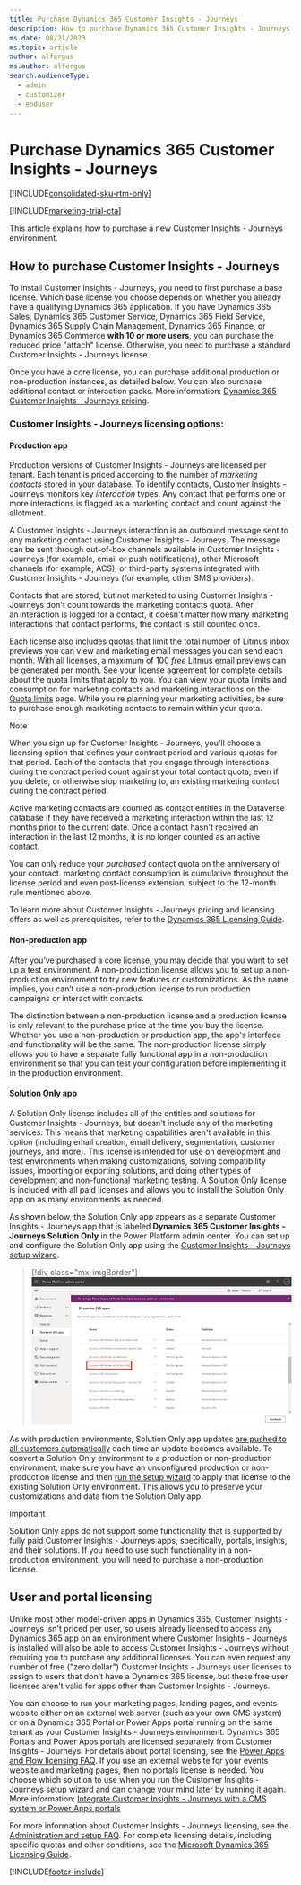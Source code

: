 ```yaml
---
title: Purchase Dynamics 365 Customer Insights - Journeys
description: How to purchase Dynamics 365 Customer Insights - Journeys.
ms.date: 08/21/2023
ms.topic: article
author: alfergus
ms.author: alfergus
search.audienceType: 
  - admin
  - customizer
  - enduser
---
```


# Purchase Dynamics 365 Customer Insights - Journeys

[!INCLUDE[consolidated-sku-rtm-only](./includes/consolidated-sku-rtm-only.md)]

[!INCLUDE[marketing-trial-cta](./includes/marketing-trial-cta.md)]

This article explains how to purchase a new Customer Insights - Journeys environment.

<a name="how-licensed"></a>

## How to purchase Customer Insights - Journeys

To install Customer Insights - Journeys, you need to first purchase a base license. Which base license you choose depends on whether you already have a qualifying Dynamics 365 application. If you have Dynamics 365 Sales, Dynamics 365 Customer Service, Dynamics 365 Field Service, Dynamics 365 Supply Chain Management, Dynamics 365 Finance, or Dynamics 365 Commerce **with 10 or more users**, you can purchase the reduced price "attach" license. Otherwise, you need to purchase a standard Customer Insights - Journeys license.

Once you have a core license, you can purchase additional production or non-production instances, as detailed below. You can also purchase additional contact or interaction packs. More information: [Dynamics 365 Customer Insights - Journeys pricing](https://dynamics.microsoft.com/marketing/pricing/).

### Customer Insights - Journeys licensing options:

#### Production app

Production versions of Customer Insights - Journeys are licensed per tenant. Each tenant is priced according to the number of *marketing contacts* stored in your database. To identify contacts, Customer Insights - Journeys monitors key *interaction* types. Any contact that performs one or more interactions is flagged as a marketing contact and count against the allotment.

A Customer Insights - Journeys interaction is an outbound message sent to any marketing contact using Customer Insights - Journeys.  The message can be sent through out-of-box channels available in Customer Insights - Journeys (for example, email or push notifications), other Microsoft channels (for example, ACS), or third-party systems integrated with Customer Insights - Journeys (for example, other SMS providers).

Contacts that are stored, but not marketed to using Customer Insights - Journeys don't count towards the marketing contacts quota. After an interaction is logged for a contact, it doesn't matter how many marketing interactions that contact performs, the contact is still counted once.

Each license also includes quotas that limit the total number of Litmus inbox previews you can view and marketing email messages you can send each month. With all licenses, a maximum of 100 *free* Litmus email previews can be generated per month. See your license agreement for complete details about the quota limits that apply to you. You can view your quota limits and consumption for marketing contacts and marketing interactions on the [Quota limits](quota-management.md) page. While you're planning your marketing activities, be sure to purchase enough marketing contacts to remain within your quota.

> [!NOTE]
> When you sign up for Customer Insights - Journeys, you'll choose a licensing option that defines your contract period and various quotas for that period. Each of the contacts that you engage through interactions during the contract period count against your total contact quota, even if you delete, or otherwise stop marketing to, an existing marketing contact during the contract period.
> 
> Active marketing contacts are counted as contact entities in the Dataverse database if they have received a marketing interaction within the last 12 months prior to the current date. Once a contact hasn't received an interaction in the last 12 months, it is no longer counted as an active contact.
> 
> You can only reduce your *purchased* contact quota on the anniversary of your contract. marketing contact consumption is cumulative throughout the license period and even post-license extension, subject to the 12-month rule mentioned above.
>
> To learn more about Customer Insights - Journeys pricing and licensing offers as well as prerequisites, refer to the [Dynamics 365 Licensing Guide](https://go.microsoft.com/fwlink/?LinkId=866544).

#### Non-production app
After you’ve purchased a core license, you may decide that you want to set up a test environment. A non-production license allows you to set up a non-production environment to try new features or customizations. As the name implies, you can’t use a non-production license to run production campaigns or interact with contacts.

The distinction between a non-production license and a production license is only relevant to the purchase price at the time you buy the license. Whether you use a non-production or production app, the app's interface and functionality will be the same. The non-production license simply allows you to have a separate fully functional app in a non-production environment so that you can test your configuration before implementing it in the production environment.

#### Solution Only app

A Solution Only license includes all of the entities and solutions for Customer Insights - Journeys, but doesn't include any of the marketing services. This means that marketing capabilities aren't available in this option (including email  creation, email delivery, segmentation, customer journeys, and more). This license is intended for use on development and test environments when making customizations, solving compatibility issues, importing or exporting solutions, and doing other types of development and non-functional marketing testing. A Solution Only license is included with all paid licenses and allows you to install the Solution Only app on as many environments as needed.

As shown below, the Solution Only app appears as a separate Customer Insights - Journeys app that is labeled **Dynamics 365 Customer Insights - Journeys Solution Only** in the Power Platform admin center. You can set up and configure the Solution Only app using the [Customer Insights - Journeys setup wizard](purchase-setup.md#run-the-marketing-setup-wizard).

> [!div class="mx-imgBorder"]
> ![Screenshot of the Customer Insights - Journeys Solution Only app in the Power Platform admin center.](media/purchase-setup-solution-only.png)

As with production environments, Solution Only app updates [are pushed to all customers automatically](apply-updates.md) each time an update becomes available. To convert a Solution Only environment to a production or non-production environment, make sure you have an unconfigured production or non-production license and then [run the setup wizard](setup.md#run-wizard) to apply that license to the existing Solution Only environment. This allows you to preserve your customizations and data from the Solution Only app.

> [!IMPORTANT]
> Solution Only apps do not support some functionality that is supported by fully paid Customer Insights - Journeys apps, specifically, portals, insights, and their solutions. If you need to use such functionality in a non-production environment, you will need to purchase a non-production license.

## User and portal licensing

Unlike most other model-driven apps in Dynamics 365, Customer Insights - Journeys isn't priced per user, so users already licensed to access any Dynamics 365 app on an environment where Customer Insights - Journeys is installed will also be able to access Customer Insights - Journeys without requiring you to purchase any additional licenses. You can even request any number of free ("zero dollar") Customer Insights - Journeys user licenses to assign to users that don't have a Dynamics 365 license, but these free user licenses aren't valid for apps other than Customer Insights - Journeys.

You can choose to run your marketing pages, landing pages, and events website either on an external web server (such as your own CMS system) or on a Dynamics 365 Portal or Power Apps portal running on the same tenant as your Customer Insights - Journeys environment. Dynamics 365 Portals and Power Apps portals are licensed separately from Customer Insights - Journeys. For details about portal licensing, see the [Power Apps and Flow licensing FAQ](/power-platform/admin/powerapps-flow-licensing-faq#can-you-share-more-details-regarding-the-new-powerapps-portals-licensing). If you use an external website for your events website and marketing pages, then no portals license is needed. You choose which solution to use when you run the Customer Insights - Journeys setup wizard and can change your mind later by running it again. More information: [Integrate Customer Insights - Journeys with a CMS system or Power Apps portals](portal-optional.md)

For more information about Customer Insights - Journeys licensing, see the [Administration and setup FAQ](setup-troubleshooting.yml#licensing). For complete licensing details, including specific quotas and other conditions, see the  [Microsoft Dynamics 365 Licensing Guide](https://go.microsoft.com/fwlink/p/?linkid=866544).

[!INCLUDE[footer-include](./includes/footer-banner.md)]
